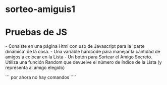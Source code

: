 # sorteo-amiguis1
<h1> Pruebas de JS </h1>
- Consiste en una página Html con uso de Javascript para la 'parte dinámica' de la cosa.
- Una variable hardcode para manejar la cantidad de amigos a colocar en la Lista
- Un botón para Sortear el Amigo Secreto.  Utiliza una función Random que devuelve el número de índice de la Lista (y representa al amigo elegido)

``` por ahora no hay comandos ````

